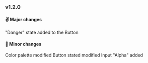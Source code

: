 ### v1.2.0

#### ✌️ Major changes

"Danger" state added to the Button

#### 🤞 Minor changes

Color palette modified
Button stated modified
Input "Alpha" added
